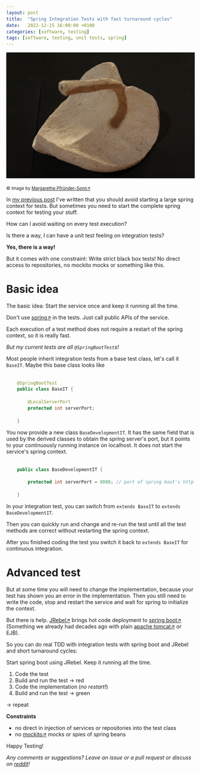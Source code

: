 ```yaml
---
layout: post
title:  "Spring Integration Tests with fast turnaround cycles"
date:   2022-12-15 16:00:00 +0100
categories: [software, testing]
tags: [software, testing, unit tests, spring]
---
```


![leave](/assets/Birnbaum-Blatt.jpg)

<small>&copy; Image by [Margarethe Pfründer-Sonn&#8599;](http://www.pfruender-sonn.de/objekte/plastik)</small>

In [my previous post](https://joerg-pfruender.github.io/software/testing/2022/12/12/fasttests1.html) I've written that you should avoid starting a large spring context for tests.
But sometimes you need to start the complete spring context for testing your stuff.

How can I avoid waiting on every test execution?

Is there a way, I can have a unit test feeling on integration tests?

**Yes, there is a way!**

But it comes with one constraint: Write strict black box tests! No direct access to repositories, no mockito mocks or something like this.

# Basic idea

The basic idea: Start the service once and keep it running all the time. 

Don't use [spring&#8599;](https://spring.io/) in the tests. Just call public APIs of the service.

Each execution of a test method does not require a restart of the spring context, so it is really fast.

*But my current tests are all `@SpringBootTest`s!*

Most people inherit integration tests from a base test class, let's call it `BaseIT`. 
Maybe this base class looks like

```java

    @SpringBootTest
    public class BaseIT {
        
        @LocalServerPort
        protected int serverPort;
    
    }

```

You now provide a new class `BaseDevelopmentIT`. It has the same field that is used by the derived classes to obtain the spring server's port, but it points to your continuously running instance on localhost. It does not start the service's spring context.

```java

    public class BaseDevelopmentIT {
        
        protected int serverPort = 8080; // port of spring boot's http endpoints on your local machine
    
    }

```

In your integration test, you can switch from `extends BaseIT` to `extends BaseDevelopmentIT`.

Then you can quickly run and change and re-run the test until all the test methods are correct without restarting the spring context.

After you finished coding the test you switch it back to `extends BaseIT` for continuous integration.

# Advanced test  

But at some time you will need to change the implementation, because your test has shown you an error in the implementation.
Then you still need to write the code, stop and restart the service and wait for spring to initialize the context.

But there is help. [JRebel&#8599;](https://www.jrebel.com/products/jrebel) brings hot code deployment to [spring boot&#8599;](https://spring.io/projects/spring-boot) (Something we already had decades ago with plain [apache tomcat&#8599;](https://tomcat.apache.org/) or EJB).

So you can do real TDD with integration tests with spring boot and JRebel and short turnaround cycles:

Start spring boot using JRebel. Keep it running all the time.
 
1. Code the test
2. Build and run the test -> red
3. Code the implementation (*no restart!*)
4. Build and run the test -> green

-> repeat

**Constraints**
* no direct in injection of services or repositories into the test class
* no [mockito&#8599;](https://site.mockito.org/) mocks or spies of spring beans

Happy Testing!


*Any comments or suggestions? Leave an issue or a pull request or discuss on [reddit](https://www.reddit.com/r/SpringBoot/comments/zy9p76/how_to_do_spring_integration_tests_with_fast/)!*
